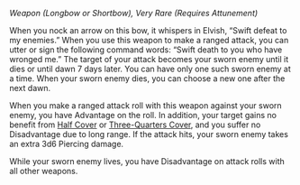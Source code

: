 _Weapon (Longbow or Shortbow), Very Rare (Requires Attunement)_

When you nock an arrow on this bow, it whispers in Elvish, “Swift defeat to my enemies.” When you use this weapon to make a ranged attack, you can utter or sign the following command words: “Swift death to you who have wronged me.” The target of your attack becomes your sworn enemy until it dies or until dawn 7 days later. You can have only one such sworn enemy at a time. When your sworn enemy dies, you can choose a new one after the next dawn.

When you make a ranged attack roll with this weapon against your sworn enemy, you have Advantage on the roll. In addition, your target gains no benefit from [Half Cover](https://www.dndbeyond.com/sources/dnd/free-rules/rules-glossary#Cover) or [Three-Quarters Cover](https://www.dndbeyond.com/sources/dnd/free-rules/rules-glossary#Cover), and you suffer no Disadvantage due to long range. If the attack hits, your sworn enemy takes an extra 3d6 Piercing damage.

While your sworn enemy lives, you have Disadvantage on attack rolls with all other weapons.